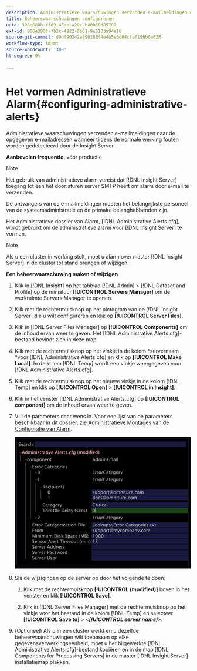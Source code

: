 ```yaml
---
description: Administratieve waarschuwingen verzenden e-mailmeldingen naar de opgegeven e-mailadressen wanneer tijdens de normale werking fouten worden gedetecteerd door de Insight Server.
title: Beheerswaarschuwingen configureren
uuid: 398e088b-ff83-46ae-a20c-ba0b50d85702
exl-id: 886e390f-fb2c-4922-8b01-9e5133a94e1b
source-git-commit: d9df90242ef96188f4e4b5e6d04cfef196b0a628
workflow-type: tm+mt
source-wordcount: '300'
ht-degree: 0%

---
```


# Het vormen Administratieve Alarm{#configuring-administrative-alerts}

Administratieve waarschuwingen verzenden e-mailmeldingen naar de opgegeven e-mailadressen wanneer tijdens de normale werking fouten worden gedetecteerd door de Insight Server.

**Aanbevolen frequentie:** vóór productie

>[!NOTE]
>
>Het gebruik van administratieve alarm vereist dat [!DNL Insight Server] toegang tot een het door:sturen server SMTP heeft om alarm door e-mail te verzenden.

De ontvangers van de e-mailmeldingen moeten het belangrijkste personeel van de systeemadministratie en de primaire belanghebbenden zijn.

Het Administratieve dossier van Alarm, [!DNL Administrative Alerts.cfg], wordt gebruikt om de administratieve alarm voor [!DNL Insight Server] te vormen.

>[!NOTE]
>
>Als u een cluster in werking stelt, moet u alarm over master [!DNL Insight Server] in de cluster tot stand brengen of wijzigen.

**Een beheerwaarschuwing maken of wijzigen**

1. Klik in [!DNL Insight] op het tabblad [!DNL Admin] > [!DNL Dataset and Profile] op de miniatuur **[!UICONTROL Servers Manager]** om de werkruimte Servers Manager te openen.
1. Klik met de rechtermuisknop op het pictogram van de [!DNL Insight Server] die u wilt configureren en klik op **[!UICONTROL Server Files]**.
1. Klik in [!DNL Server Files Manager] op **[!UICONTROL Components]** om de inhoud ervan weer te geven. Het [!DNL Administrative Alerts.cfg]-bestand bevindt zich in deze map.
1. Klik met de rechtermuisknop op het vinkje in de kolom *servernaam *voor [!DNL Administrative Alerts.cfg] en klik op **[!UICONTROL Make Local]**. In de kolom [!DNL Temp] wordt een vinkje weergegeven voor [!DNL Administrative Alerts.cfg].
1. Klik met de rechtermuisknop op het nieuwe vinkje in de kolom [!DNL Temp] en klik op **[!UICONTROL Open]** > **[!UICONTROL in Insight]**.
1. Klik in het venster [!DNL Administrative Alerts.cfg] op **[!UICONTROL component]** om de inhoud ervan weer te geven.
1. Vul de parameters naar wens in. Voor een lijst van de parameters beschikbaar in dit dossier, zie [Administratieve Montages van de Configuratie van Alarm](../../../home/c-inst-svr/c-cfg-stgs-ref/c-admin-alts-cfg-stgs.md#concept-14c3c3ed797f47c5900ec04cae2fc491).

   ![Stapinfo](assets/cfg_adminalerts_examplevalues.png)

1. Sla de wijzigingen op de server op door het volgende te doen:

   1. Klik met de rechtermuisknop **[!UICONTROL (modified)]** boven in het venster en klik **[!UICONTROL Save]**.

   1. Klik in [!DNL Server Files Manager] met de rechtermuisknop op het vinkje voor het bestand in de kolom [!DNL Temp] en selecteer **[!UICONTROL Save to]** > *&lt;**[!UICONTROL server name]**>*.

1. (Optioneel) Als u in een cluster werkt en u dezelfde beheerwaarschuwingen wilt toepassen op elke gegevensverwerkingseenheid, moet u het bijgewerkte [!DNL Administrative Alerts.cfg]-bestand kopiëren en in de map [!DNL Components for Processing Servers] in de master [!DNL Insight Server]-installatiemap plakken.
